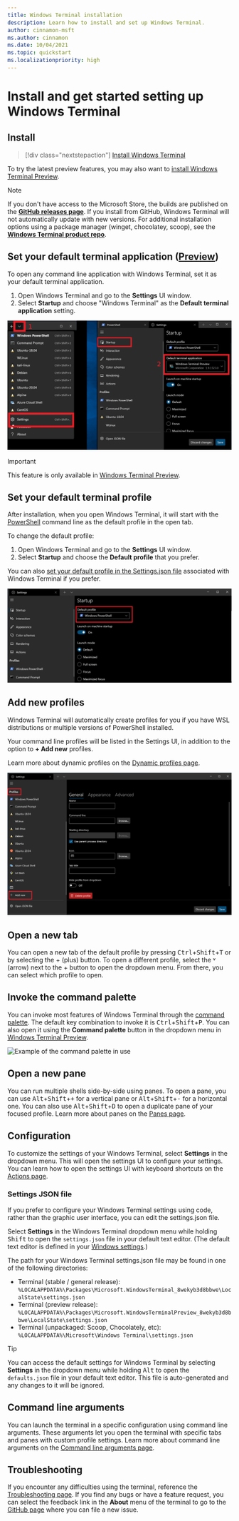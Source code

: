 ```yaml
---
title: Windows Terminal installation
description: Learn how to install and set up Windows Terminal.
author: cinnamon-msft
ms.author: cinnamon
ms.date: 10/04/2021
ms.topic: quickstart
ms.localizationpriority: high
---
```


# Install and get started setting up Windows Terminal

## Install

> [!div class="nextstepaction"]
> [Install Windows Terminal](https://aka.ms/terminal)

To try the latest preview features, you may also want to [install Windows Terminal Preview](https://www.microsoft.com/p/windows-terminal-preview/9n8g5rfz9xk3#activetab=pivot:overviewtab).

> [!NOTE]
> If you don't have access to the Microsoft Store, the builds are published on the **[GitHub releases page](https://github.com/microsoft/terminal/releases)**. If you install from GitHub, Windows Terminal will not automatically update with new versions. For additional installation options using a package manager (winget, chocolatey, scoop), see the **[Windows Terminal product repo](https://github.com/microsoft/terminal#other-install-methods)**.

## Set your default terminal application ([Preview](https://aka.ms/terminal-preview))

To open any command line application with Windows Terminal, set it as your default terminal application.

1. Open Windows Terminal and go to the **Settings** UI window.
2. Select **Startup** and choose "Windows Terminal" as the **Default terminal application** setting.

![Screenshot of Windows Terminal Startup default in Settings UI](./images/settings-default-shell.png)

> [!IMPORTANT]
> This feature is only available in [Windows Terminal Preview](https://aka.ms/terminal-preview).

## Set your default terminal profile

After installation, when you open Windows Terminal, it will start with the [PowerShell](/powershell) command line as the default profile in the open tab.

To change the default profile:

1. Open Windows Terminal and go to the **Settings** UI window.
2. Select **Startup** and choose the **Default profile** that you prefer.

You can also [set your default profile in the Settings.json file](./customize-settings/startup.md#default-profile) associated with Windows Terminal if you prefer.

![Screenshot of Windows Terminal Settings default profile](./images/settings-default-profile.png)

## Add new profiles

Windows Terminal will automatically create profiles for you if you have WSL distributions or multiple versions of PowerShell installed.

Your command line profiles will be listed in the Settings UI, in addition to the option to **+ Add new** profiles.

Learn more about dynamic profiles on the [Dynamic profiles page](./dynamic-profiles.md).

![Screenshot of Windows Terminal Settings list of profiles](./images/settings-dynamic-profiles.png)

## Open a new tab

You can open a new tab of the default profile by pressing <kbd>Ctrl</kbd>+<kbd>Shift</kbd>+<kbd>T</kbd> or by selecting the + (plus) button. To open a different profile, select the ˅ (arrow) next to the + button to open the dropdown menu. From there, you can select which profile to open.

## Invoke the command palette

You can invoke most features of Windows Terminal through the [command palette](./command-palette.md). The default key combination to invoke it is <kbd>Ctrl</kbd>+<kbd>Shift</kbd>+<kbd>P</kbd>. You can also open it using the **Command palette** button in the dropdown menu in [Windows Terminal Preview](https://aka.ms/terminal-preview).

![Example of the command palette in use](./images/command-palette-iterable-commands.gif)

## Open a new pane

You can run multiple shells side-by-side using panes. To open a pane, you can use <kbd>Alt</kbd>+<kbd>Shift</kbd>+<kbd>+</kbd> for a vertical pane or <kbd>Alt</kbd>+<kbd>Shift</kbd>+<kbd>-</kbd> for a horizontal one. You can also use <kbd>Alt</kbd>+<kbd>Shift</kbd>+<kbd>D</kbd> to open a duplicate pane of your focused profile. Learn more about panes on the [Panes page](./panes.md).

## Configuration

To customize the settings of your Windows Terminal, select **Settings** in the dropdown menu. This will open the settings UI to configure your settings. You can learn how to open the settings UI with keyboard shortcuts on the [Actions page](./customize-settings/actions.md#application-level-commands).

### Settings JSON file

If you prefer to configure your Windows Terminal settings using code, rather than the graphic user interface, you can edit the settings.json file.

Select **Settings** in the Windows Terminal dropdown menu while holding <kbd>Shift</kbd> to open the `settings.json` file in your default text editor. (The default text editor is defined in your [Windows settings](ms-settings:defaultapps).)

The path for your Windows Terminal settings.json file may be found in one of the following directories:

- Terminal (stable / general release): `%LOCALAPPDATA%\Packages\Microsoft.WindowsTerminal_8wekyb3d8bbwe\LocalState\settings.json`
- Terminal (preview release): `%LOCALAPPDATA%\Packages\Microsoft.WindowsTerminalPreview_8wekyb3d8bbwe\LocalState\settings.json`
- Terminal (unpackaged: Scoop, Chocolately, etc): `%LOCALAPPDATA%\Microsoft\Windows Terminal\settings.json`

> [!Tip]
> You can access the default settings for Windows Terminal by selecting  **Settings** in the dropdown menu while holding <kbd>Alt</kbd> to open the `defaults.json` file in your default text editor. This file is auto-generated and any changes to it will be ignored.

## Command line arguments

You can launch the terminal in a specific configuration using command line arguments. These arguments let you open the terminal with specific tabs and panes with custom profile settings. Learn more about command line arguments on the [Command line arguments page](./command-line-arguments.md).

## Troubleshooting

If you encounter any difficulties using the terminal, reference the [Troubleshooting page](./troubleshooting.md). If you find any bugs or have a feature request, you can select the feedback link in the **About** menu of the terminal to go to the [GitHub page](https://github.com/microsoft/terminal) where you can file a new issue.
